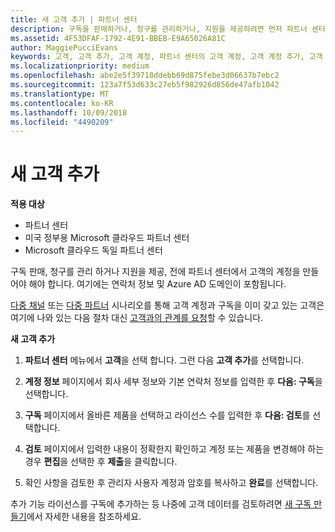 ```yaml
---
title: 새 고객 추가 | 파트너 센터
description: 구독을 판매하거나, 청구를 관리하거나, 지원을 제공하려면 먼저 파트너 센터에서 고객 기록을 만들어야 합니다. 여기에는 연락처 정보 및 Azure AD 도메인이 포함됩니다.
ms.assetid: 4F53DFAF-1792-4E91-BBEB-E9A65026A81C
author: MaggiePucciEvans
keywords: 고객, 고객 추가, 고객 계정, 파트너 센터의 고객 계정, 고객 계정 추가, 고객 추가, 고객 계정 만들기
ms.localizationpriority: medium
ms.openlocfilehash: abe2e5f39718ddebb69d875febe3d06637b7ebc2
ms.sourcegitcommit: 123a7f53d633c27eb5f982926d856de47afb1042
ms.translationtype: MT
ms.contentlocale: ko-KR
ms.lasthandoff: 10/09/2018
ms.locfileid: "4490209"
---
```

# <a name="add-a-new-customer"></a>새 고객 추가

**적용 대상**

-  파트너 센터
-  미국 정부용 Microsoft 클라우드 파트너 센터
-  Microsoft 클라우드 독일 파트너 센터


구독 판매, 청구를 관리 하거나 지원을 제공, 전에 파트너 센터에서 고객의 계정을 만들어야 해야 합니다. 여기에는 연락처 정보 및 Azure AD 도메인이 포함됩니다.

[다중 채널](multichannel.md) 또는 [다중 파트너](multipartner.md) 시나리오를 통해 고객 계정과 구독을 이미 갖고 있는 고객은 여기에 나와 있는 다음 절차 대신 [고객과의 관계를 요청](request-a-relationship-with-a-customer.md)할 수 있습니다.

**새 고객 추가**

1.  **파트너 센터** 메뉴에서 **고객**을 선택 합니다. 그런 다음 **고객 추가**를 선택합니다.

2.  **계정 정보** 페이지에서 회사 세부 정보와 기본 연락처 정보를 입력한 후 **다음: 구독**을 선택합니다.

3.  **구독** 페이지에서 올바른 제품을 선택하고 라이선스 수를 입력한 후 **다음: 검토**를 선택합니다.

4.  **검토** 페이지에서 입력한 내용이 정확한지 확인하고 계정 또는 제품을 변경해야 하는 경우 **편집**을 선택한 후 **제출**을 클릭합니다.

5.  확인 사항을 검토한 후 관리자 사용자 계정과 암호를 복사하고 **완료**를 선택합니다.

추가 기능 라이선스를 구독에 추가하는 등 나중에 고객 데이터를 검토하려면 [새 구독 만들기](create-a-new-subscription.md)에서 자세한 내용을 참조하세요.

 

 



